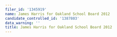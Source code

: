 ```yaml
---
filer_id: '1345919'
name: James Harris for Oakland School Board 2012
candidate_controlled_id: '1387803'
data_warning: ''
title: James Harris for Oakland School Board 2012
---
```

